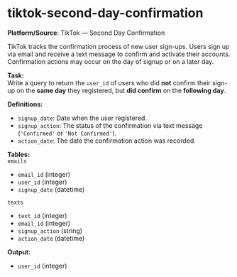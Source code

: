 # tiktok-second-day-confirmation

**Platform/Source**: TikTok — Second Day Confirmation

TikTok tracks the confirmation process of new user sign-ups. Users sign up via email and receive a text message to confirm and activate their accounts. Confirmation actions may occur on the day of signup or on a later day.

**Task:**  
Write a query to return the `user_id` of users who did **not** confirm their sign-up on the **same day** they registered, but **did confirm** on the **following day**.

**Definitions:**  
- `signup_date`: Date when the user registered.
- `signup_action`: The status of the confirmation via text message (`'Confirmed'` or `'Not Confirmed'`).
- `action_date`: The date the confirmation action was recorded.

**Tables:**  
`emails`  
- `email_id` (integer)  
- `user_id` (integer)  
- `signup_date` (datetime)

`texts`  
- `text_id` (integer)  
- `email_id` (integer)  
- `signup_action` (string)  
- `action_date` (datetime)

**Output:**  
- `user_id` (integer)
